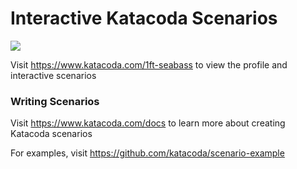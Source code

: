 # Interactive Katacoda Scenarios

[![](http://shields.katacoda.com/katacoda/1ft-seabass/count.svg)](https://www.katacoda.com/1ft-seabass "Get your profile on Katacoda.com")

Visit https://www.katacoda.com/1ft-seabass to view the profile and interactive scenarios

### Writing Scenarios
Visit https://www.katacoda.com/docs to learn more about creating Katacoda scenarios

For examples, visit https://github.com/katacoda/scenario-example
